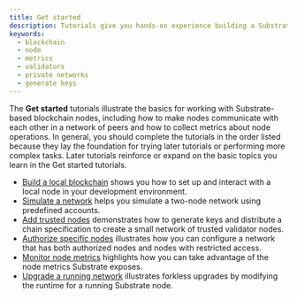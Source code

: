 ```yaml
---
title: Get started
description: Tutorials give you hands-on experience building a Substrate blockchain, adding features, submitting simple transactions, and observing node operations.
keywords:
  - blockchain
  - node
  - metrics
  - validators
  - private networks
  - generate keys
---
```


The **Get started** tutorials illustrate the basics for working with Substrate-based blockchain nodes, including how to make nodes communicate with each other in a network of peers and how to collect metrics about node operations.
In general, you should complete the tutorials in the order listed because they lay the foundation for trying later tutorials or performing more complex tasks.
Later tutorials reinforce or expand on the basic topics you learn in the Get started tutorials.

- [Build a local blockchain](/tutorials/get-started/build-local-blockchain/) shows you how to set up and interact with a local node in your development environment.
- [Simulate a network](/tutorials/get-started/simulate-network/) helps you simulate a two-node network using predefined accounts.
- [Add trusted nodes](/tutorials/get-started/add-trusted-nodes/) demonstrates how to generate keys and distribute a chain specification to create a small network of trusted validator nodes.
- [Authorize specific nodes](/tutorials/get-started/authorize-specific-nodes/) illustrates how you can configure a network that has both authorized nodes and nodes with restricted access.
- [Monitor node metrics](/tutorials/get-started/monitor-node-metrics/) highlights how you can take advantage of the node metrics Substrate exposes.
- [Upgrade a running network](/tutorials/get-started/upgrade-a-running-network) illustrates forkless upgrades by modifying the runtime for a running Substrate node.
